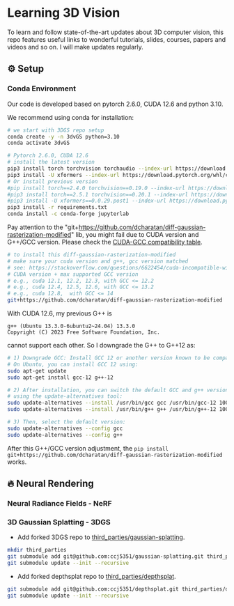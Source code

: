 # Learning 3D Vision

To learn and follow state-of-the-art updates about 3D computer vision, this repo features useful links to wonderful tutorials, slides, courses, papers and videos and so on. I will make updates regularly.

## ⚙️ Setup

### Conda Environment

Our code is developed based on pytorch 2.6.0, CUDA 12.6 and python 3.10.

We recommend using conda for installation:
```bash
# we start with 3DGS repo setup
conda create -y -n 3dvGS python=3.10
conda activate 3dvGS

# Pytorch 2.6.0, CUDA 12.6
# install the latest version
pip3 install torch torchvision torchaudio --index-url https://download.pytorch.org/whl/cu126
pip3 install -U xformers --index-url https://download.pytorch.org/whl/cu126
# Or install previous version
#pip install torch==2.4.0 torchvision==0.19.0 --index-url https://download.pytorch.org/whl/cu124
#pip3 install torch==2.5.1 torchvision==0.20.1 --index-url https://download.pytorch.org/whl/cu121
#pip3 install -U xformers==0.0.29.post1 --index-url https://download.pytorch.org/whl/cu121
pip3 install -r requirements.txt
conda install -c conda-forge jupyterlab
```

Pay attention to the "git+https://github.com/dcharatan/diff-gaussian-rasterization-modified" lib, you might fail due to CUDA version and G++/GCC version. Please check the [CUDA-GCC compatibility table](https://stackoverflow.com/questions/6622454/cuda-incompatible-with-my-gcc-version).


```bash
# to install this diff-gaussian-rasterization-modified
# make sure your cuda version and g++, gcc version matched
# see: https://stackoverflow.com/questions/6622454/cuda-incompatible-with-my-gcc-version
# CUDA version + max supported GCC version
# e.g., cuda 12.1, 12.2, 12.3, with GCC <= 12.2
# e.g., cuda 12.4, 12.5, 12.6, with GCC <= 13.2
# e.g., cuda 12.8,  with GCC <= 14
git+https://github.com/dcharatan/diff-gaussian-rasterization-modified
```

With CUDA 12.6, my previous G++ is 

```plain
g++ (Ubuntu 13.3.0-6ubuntu2~24.04) 13.3.0
Copyright (C) 2023 Free Software Foundation, Inc.
```
cannot support each other. So I downgrade the G++ to G++12 as:

```bash
# 1) Downgrade GCC: Install GCC 12 or another version known to be compatible with CUDA 12.6. 
# On Ubuntu, you can install GCC 12 using:​
sudo apt-get update
sudo apt-get install gcc-12 g++-12

# 2) After installation, you can switch the default GCC and g++ versions 
# using the update-alternatives tool:
sudo update-alternatives --install /usr/bin/gcc gcc /usr/bin/gcc-12 100
sudo update-alternatives --install /usr/bin/g++ g++ /usr/bin/g++-12 100

# 3) Then, select the default version:
sudo update-alternatives --config gcc
sudo update-alternatives --config g++
```
After this G++/GCC version adjustment, the `pip install git+https://github.com/dcharatan/diff-gaussian-rasterization-modified` works.

## 🔥 Neural Rendering

### Neural Radiance Fields - NeRF 

### 3D Gaussian Splatting - 3DGS

- Add forked 3DGS repo to [third_parties/gaussian-splatting](third_parties/gaussian-splatting).
```bash
mkdir third_parties
git submodule add git@github.com:ccj5351/gaussian-splatting.git third_parties/gaussian-splatting
git submodule update --init --recursive
```
- Add forked depthsplat repo to [third_parties/depthsplat](third_parties/depthsplat).
```bash
git submodule add git@github.com:ccj5351/depthsplat.git third_parties/depthsplat
git submodule update --init --recursive
```
